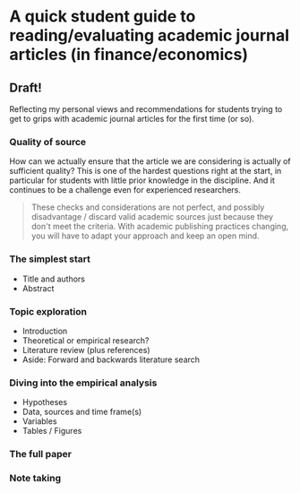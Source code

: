 # A quick student guide to reading/evaluating academic journal articles (in finance/economics)

## Draft!

Reflecting my personal views and recommendations for students trying to get to grips with academic journal articles for the first time (or so).

### Quality of source

How can we actually ensure that the article we are considering is actually of sufficient quality? This is one of the hardest  questions right at the start, 
in particular for students with little prior knowledge in the discipline. And it continues to be a challenge even for experienced researchers.

> These checks and considerations are not perfect, and possibly disadvantage / discard valid academic sources just because they don't meet the
> criteria. With academic publishing practices changing, you will have to adapt your approach and keep an open mind.  

### The simplest start

-	Title and authors
-	Abstract


### Topic exploration

-	Introduction 
-	Theoretical or empirical research?
-	Literature review (plus references)
-	Aside: Forward and backwards literature search


### Diving into the empirical analysis

-	Hypotheses
-	Data, sources and time frame(s)
-	Variables
-	Tables / Figures


### The full paper



### Note taking


